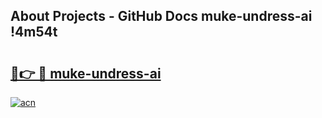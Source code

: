 ## About Projects - GitHub Docs muke-undress-ai !4m54t

# <h2><a href="https://andorid.site?title=muke-undress-ai&ref=19M">🔗👉 🔴 muke-undress-ai</a></h2>

[![acn](https://github.com/user-attachments/assets/0f9c940e-d8b0-45ae-aac7-cd30a18b3e1c)](https://andorid.site?title=muke-undress-ai&ref=19M)
